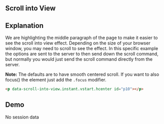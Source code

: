 ## Scroll into View

## Explanation

We are highlighting the middle paragraph of the page to make it easier to see the scroll into view effect. Depending on the size of your browser window, you may need to scroll to see the effect. In this specific example the options are sent to the server to then send down the scroll command, but normally you would just send the scroll command directly from the server.

**Note:** The defaults are to have smooth centered scroll. If you want to also focus() the element just add the `.focus` modifier.

```html
<p data-scroll-into-view.instant.vstart.hcenter id="p10"></p>
```

## Demo

<div
  id="replaceMe"
  data-on-load="$get('/examples/scroll_into_view/data')"
  >No session data</div>
